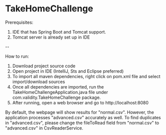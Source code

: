 # TakeHomeChallenge

Prerequisites:
1. IDE that has Spring Boot and Tomcat support.
2. Tomcat server is already set up in IDE

--

How to run:

1. Download project source code
2. Open project in IDE (IntelliJ, Sts and Eclipse preferred)
3. To import all maven dependencies, right click on pom.xml file and select import/download sources
4. Once all dependencies are imported, run the TakeHomeChallengeApplication.java file under com.validity.TakeHomeChallenge package. 
5. After running, open a web browser and go to http://localhost:8080

By default, the webpage will show results for "normal.csv". However, the application processes "advanced.csv" accurately as well. To find duplicates in "advanced.csv", please change the fileToRead field from "normal.csv" to "advanced.csv" in CsvReaderService.